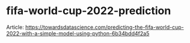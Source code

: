 # fifa-world-cup-2022-prediction

Article:
https://towardsdatascience.com/predicting-the-fifa-world-cup-2022-with-a-simple-model-using-python-6b34bdd4f2a5
